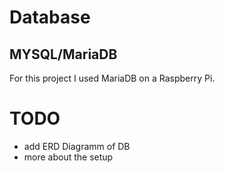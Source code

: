 # Database
## MYSQL/MariaDB
For this project I used MariaDB on a Raspberry Pi.

# TODO
- add ERD Diagramm of DB
- more about the setup